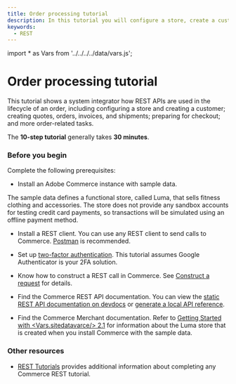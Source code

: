 ```yaml
---
title: Order processing tutorial
description: In this tutorial you will configure a store, create a customer, quotes, orders and more using the REST API
keywords:
  - REST
--- 
```

import * as Vars from '../../../../data/vars.js';

# Order processing tutorial

This tutorial shows a system integrator how REST APIs are used in the lifecycle of an order, including configuring a store and creating a customer; creating quotes, orders, invoices, and shipments; preparing for checkout; and more order-related tasks.

The **10-step tutorial** generally takes **30 minutes**.

### Before you begin

Complete the following prerequisites:

*  Install an Adobe Commerce instance with sample data.

  The sample data defines a functional store, called Luma, that sells fitness clothing and accessories. The store does not provide any sandbox accounts for testing credit card payments, so transactions will be simulated using an offline payment method.

*  Install a REST client. You can use any REST client to send calls to Commerce. [Postman](https://www.getpostman.com/) is recommended.

*  Set up [two-factor authentication](https://developer.adobe.com/commerce/testing/functional-testing-framework/two-factor-authentication/). This tutorial assumes Google Authenticator is your 2FA solution.

*  Know how to construct a REST call in Commerce. See [Construct a request](/get-started/gs-web-api-request) for details.

*  Find the Commerce REST API documentation. You can view the [static REST API documentation on devdocs](../../quick-reference/index.md) or [generate a local API reference](/rest/use-rest/generate-local/).

*  Find the Commerce Merchant documentation. Refer to [Getting Started with <Vars.sitedatavarce/> 2.1](https://docs.magento.com/user-guide/getting-started.html) for information about the Luma store that is created when you install Commerce with the sample data.

### Other resources

*  [REST Tutorials](/rest/tutorials/index/) provides additional information about completing any Commerce REST tutorial.
